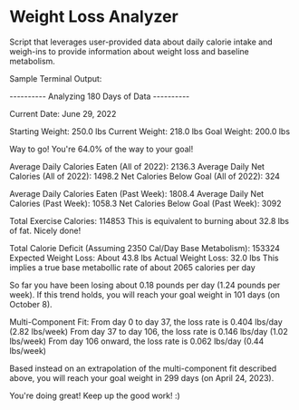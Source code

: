 # Weight Loss Analyzer

Script that leverages user-provided data about daily calorie intake and weigh-ins to provide information about weight loss and baseline metabolism.

Sample Terminal Output:

---------- Analyzing 180 Days of Data ----------

Current Date: June 29, 2022

Starting Weight: 250.0 lbs
Current Weight:  218.0 lbs
Goal Weight:     200.0 lbs

Way to go! You're 64.0% of the way to your goal!

Average Daily Calories Eaten (All of 2022): 2136.3
Average Daily Net Calories (All of 2022): 1498.2
Net Calories Below Goal (All of 2022): 324

Average Daily Calories Eaten (Past Week): 1808.4
Average Daily Net Calories (Past Week): 1058.3
Net Calories Below Goal (Past Week): 3092

Total Exercise Calories: 114853
This is equivalent to burning about 32.8 lbs of fat. Nicely done!

Total Calorie Deficit (Assuming 2350 Cal/Day Base Metabolism): 153324
Expected Weight Loss: About 43.8 lbs
Actual Weight Loss: 32.0 lbs
This implies a true base metabollic rate of about 2065 calories per day

So far you have been losing about 0.18 pounds per day (1.24 pounds per week).
If this trend holds, you will reach your goal weight in 101 days (on October 8).

Multi-Component Fit:
From day 0 to day 37, the loss rate is 0.404 lbs/day (2.82 lbs/week)
From day 37 to day 106, the loss rate is 0.146 lbs/day (1.02 lbs/week)
From day 106 onward, the loss rate is 0.062 lbs/day (0.44 lbs/week)

Based instead on an extrapolation of the multi-component fit described above,
you will reach your goal weight in 299 days (on April 24, 2023).

You're doing great! Keep up the good work! :)
